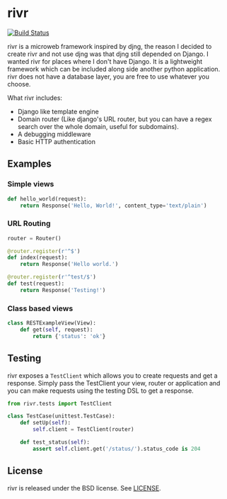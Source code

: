 # rivr

[![Build Status](https://travis-ci.org/kylef/rivr.png?branch=master)](https://travis-ci.org/kylef/rivr)

rivr is a microweb framework inspired by djng, the reason I decided to create rivr and not use djng was that djng still depended on Django. I wanted rivr for places where I don't have Django. It is a lightweight framework which can be included along side another python application. rivr does not have a database layer, you are free to use whatever you choose.

What rivr includes:

- Django like template engine
- Domain router (Like django's URL router, but you can have a regex search over the whole domain, useful for subdomains).
- A debugging middleware
- Basic HTTP authentication

## Examples

### Simple views

```python
def hello_world(request):
    return Response('Hello, World!', content_type='text/plain')
```

### URL Routing

```python
router = Router()

@router.register(r'^$')
def index(request):
    return Response('Hello world.')

@router.register(r'^test/$')
def test(request):
    return Response('Testing!')
```

### Class based views

```python
class RESTExampleView(View):
    def get(self, request):
        return {'status': 'ok'}
```

## Testing

rivr exposes a `TestClient` which allows you to create requests and get a
response. Simply pass the TestClient your view, router or application and you
can make requests using the testing DSL to get a response.

```python
from rivr.tests import TestClient

class TestCase(unittest.TestCase):
    def setUp(self):
        self.client = TestClient(router)

    def test_status(self):
        assert self.client.get('/status/').status_code is 204
```

## License

rivr is released under the BSD license. See [LICENSE](LICENSE).

